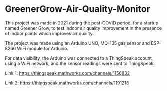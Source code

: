 # GreenerGrow-Air-Quality-Monitor
This project was made in 2021 during the post-COVID period, for a startup named Greener Grow, to test indoor air quality improvement in the presence of indoor plants which improves air quality.

The project was made using an Arduino UNO, MQ-135 gas sensor and ESP-8266 WiFi module for Arduino.

For data visibility, the Arduino was connected to a ThingSpeak account, using a WiFi network, and the sensor readings were sent to ThingSpeak.

Link 1: https://thingspeak.mathworks.com/channels/1156832

Link 2: https://thingspeak.mathworks.com/channels/1191218
